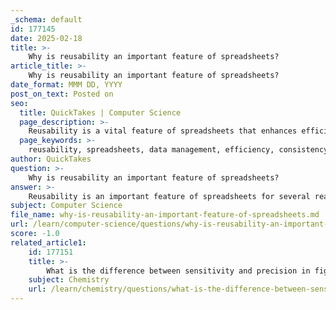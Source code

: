 ```yaml
---
_schema: default
id: 177145
date: 2025-02-18
title: >-
    Why is reusability an important feature of spreadsheets?
article_title: >-
    Why is reusability an important feature of spreadsheets?
date_format: MMM DD, YYYY
post_on_text: Posted on
seo:
  title: QuickTakes | Computer Science
  page_description: >-
    Reusability is a vital feature of spreadsheets that enhances efficiency, consistency, clarity, and adaptability in data management and analysis, particularly in scientific research and quality control.
  page_keywords: >-
    reusability, spreadsheets, data management, efficiency, consistency, standardization, clarity, analysis, data integrity, adaptability, quality control, training, knowledge transfer
author: QuickTakes
question: >-
    Why is reusability an important feature of spreadsheets?
answer: >-
    Reusability is an important feature of spreadsheets for several reasons, particularly in the context of data management, analysis, and quality control. Here are the key points highlighting its significance:\n\n1. **Efficiency in Data Management**: Reusable spreadsheets allow users to save time and effort by enabling them to apply existing templates or structures to new datasets. This reduces the need to start from scratch for each new project, facilitating quicker data organization and analysis.\n\n2. **Consistency and Standardization**: By reusing spreadsheets, organizations can maintain consistency in data formats, calculations, and reporting methods. This is crucial in fields like quality control and assurance, where standardized procedures are essential for reliable results.\n\n3. **Clarity and Understanding**: Well-structured and labeled spreadsheets enhance clarity, making it easier for users to understand the data and its context. This is particularly important in scientific research and forensic analysis, where accurate interpretation of data is critical.\n\n4. **Facilitating Analysis**: Reusable spreadsheets can be designed with built-in formulas and functions that automate calculations. This not only speeds up the analysis process but also minimizes the risk of errors that can occur when manually entering formulas for each new dataset.\n\n5. **Data Integrity and Traceability**: In quality management and forensic chemistry, maintaining data integrity is vital. Reusable spreadsheets can incorporate features that ensure traceability of data sources and methodologies, which is essential for compliance with standards set by organizations like ISO and NIST.\n\n6. **Adaptability for Future Use**: Spreadsheets that are designed for reusability can be easily adapted for different projects or datasets. This flexibility allows users to modify existing spreadsheets to meet new requirements without extensive rework.\n\n7. **Training and Knowledge Transfer**: Reusable spreadsheets serve as valuable training tools for new team members. They provide a clear example of how data should be organized and analyzed, facilitating knowledge transfer within an organization.\n\nIn summary, the reusability of spreadsheets enhances efficiency, consistency, clarity, and adaptability in data management and analysis, making it a crucial feature in various fields, including scientific research and quality control.
subject: Computer Science
file_name: why-is-reusability-an-important-feature-of-spreadsheets.md
url: /learn/computer-science/questions/why-is-reusability-an-important-feature-of-spreadsheets
score: -1.0
related_article1:
    id: 177151
    title: >-
        What is the difference between sensitivity and precision in figures of merit?
    subject: Chemistry
    url: /learn/chemistry/questions/what-is-the-difference-between-sensitivity-and-precision-in-figures-of-merit
---
```


&nbsp;